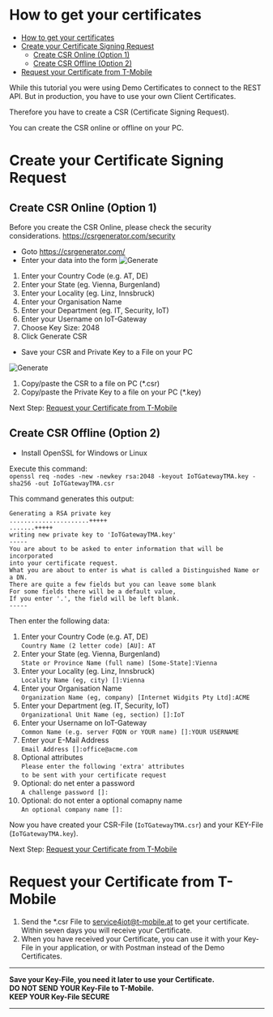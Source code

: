 
# How to get your certificates

- [How to get your certificates](#how-to-get-your-certificates)
- [Create your Certificate Signing Request](#create-your-certificate-signing-request)
  - [Create CSR Online (Option 1)](#create-csr-online-option-1)
  - [Create CSR Offline (Option 2)](#create-csr-offline-option-2)
- [Request your Certificate from T-Mobile](#request-your-certificate-from-t-mobile)

While this tutorial you were using Demo Certificates to connect to the REST API. But in production, you have to use your own Client Certificates.

Therefore you have to create a CSR (Certificate Signing Request).

You can create the CSR online or offline on your PC.
# Create your Certificate Signing Request

## Create CSR Online (Option 1)
Before you create the CSR Online, please check the security considerations. https://csrgenerator.com/security

* Goto https://csrgenerator.com/
* Enter your data into the form
![Generate](../images/CSR_01.png)
1. Enter your Country Code (e.g. AT, DE)
2. Enter your State (eg. Vienna, Burgenland)
3. Enter your Locality (eg. Linz, Innsbruck)
4. Enter your Organisation Name
5. Enter your Department (eg. IT, Security, IoT)
6. Enter your Username on IoT-Gateway
7. Choose Key Size: 2048
8. Click Generate CSR

* Save your CSR and Private Key to a File on your PC

![Generate](../images/CSR_02.png)

1. Copy/paste the CSR to a file on PC (*.csr)  
2. Copy/paste the Private Key to a file on your PC (*.key)

Next Step: [Request your Certificate from T-Mobile](#request-your-certificate-from-t-mobile)

## Create CSR Offline (Option 2)

* Install OpenSSL for Windows or Linux  

Execute this command:  
`openssl req -nodes -new -newkey rsa:2048 -keyout IoTGatewayTMA.key -sha256 -out IoTGatewayTMA.csr`

This command generates this output: 
```
Generating a RSA private key
......................+++++
.......+++++
writing new private key to 'IoTGatewayTMA.key'
-----
You are about to be asked to enter information that will be incorporated
into your certificate request.
What you are about to enter is what is called a Distinguished Name or a DN.
There are quite a few fields but you can leave some blank
For some fields there will be a default value,
If you enter '.', the field will be left blank.
-----
```

Then enter the following data:
1. Enter your Country Code (e.g. AT, DE)  
`Country Name (2 letter code) [AU]: AT`  
2. Enter your State (eg. Vienna, Burgenland)  
`State or Province Name (full name) [Some-State]:Vienna  `  
3. Enter your Locality (eg. Linz, Innsbruck)  
`Locality Name (eg, city) []:Vienna  `  
4. Enter your Organisation Name  
`Organization Name (eg, company) [Internet Widgits Pty Ltd]:ACME  `  
5. Enter your Department (eg. IT, Security, IoT)  
`Organizational Unit Name (eg, section) []:IoT  ` 
6. Enter your Username on IoT-Gateway   
`Common Name (e.g. server FQDN or YOUR name) []:YOUR USERNAME  `  
7. Enter your E-Mail Address  
`Email Address []:office@acme.com  `  
8. Optional attributes  
`Please enter the following 'extra' attributes  `    
`to be sent with your certificate request  `  
9. Optional: do net enter a password  
`A challenge password []:  `  
10. Optional: do not enter a optional comapny name  
`An optional company name []:`  

Now you have created your CSR-File (`IoTGatewayTMA.csr`) and your KEY-File (`IoTGatewayTMA.key`).

Next Step: [Request your Certificate from T-Mobile](#request-your-certificate-from-t-mobile)

# Request your Certificate from T-Mobile

1. Send the *.csr File to service4iot@t-mobile.at to get your certificate.  
Within seven days you will receive your Certificate.
2. When you have received your Certificate, you can use it with your Key-File in your application, or with Postman instead of the Demo Certificates.

---
__Save your Key-File, you need it later to use your   Certificate.__  
__DO NOT SEND YOUR Key-File to T-Mobile.__  
__KEEP YOUR Key-File SECURE__

---  











 

 
